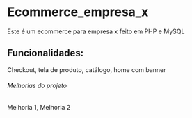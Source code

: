 # Ecommerce_empresa_x
Este é um ecommerce para empresa x feito em PHP e MySQL


## Funcionalidades:

Checkout, tela de produto, catálogo, home com banner


###### Melhorias do projeto

Melhoria 1, Melhoria 2